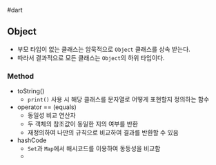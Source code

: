 #dart

## Object
- 부모 타입이 없는 클래스는 암묵적으로 `Object` 클래스를 상속 받는다.
- 따라서 결과적으로 모든 클래스는 `Object`의 하위 타입이다.

### Method
- toString()
	- `print()` 사용 시 해당 클래스를 문자열로 어떻게 표현할지 정의하는 함수
- operator == (equals)
	- 동일성 비교 연산자
	- 두 객체의 참조값이 동일한 지의 여부를 반환
	- 재정의하여 나만의 규칙으로 비교하여 결과를 반환할 수 있음
- hashCode
	- `Set`과 `Map`에서 해시코드를 이용하여 동등성을 비교함
	- 